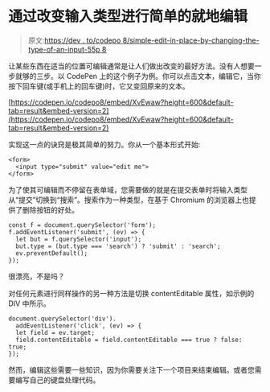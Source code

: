 # 通过改变输入类型进行简单的就地编辑

> 原文:[https://dev . to/codepo 8/simple-edit-in-place-by-changing-the-type-of-an-input-55p 8](https://dev.to/codepo8/simple-edit-in-place-by-changing-the-type-of-an-input-55p8)

让某些东西在适当的位置可编辑通常是让人们做出改变的最好方法。没有人想要一步就够的三步。以 CodePen 上的这个例子为例。你可以点击文本，编辑它，当你按下回车键(或手机上的回车键)时，它又变回原来的文本。

[https://codepen.io/codepo8/embed/XvEwaw?height=600&default-tab=result&embed-version=2](https://codepen.io/codepo8/embed/XvEwaw?height=600&default-tab=result&embed-version=2)

实现这一点的诀窍是极其简单的努力。你从一个基本形式开始:

```
<form>
  <input type="submit" value="edit me">
</form> 
```

为了使其可编辑而不停留在表单域，您需要做的就是在提交表单时将输入类型从“提交”切换到“搜索”。搜索作为一种类型，在基于 Chromium 的浏览器上也提供了删除按钮的好处。

```
const f = document.querySelector('form');
f.addEventListener('submit', (ev) => {
  let but = f.querySelector('input');
  but.type = (but.type === 'search') ? 'submit' : 'search';
  ev.preventDefault();
}); 
```

很漂亮，不是吗？

对任何元素进行同样操作的另一种方法是切换 contentEditable 属性，如示例的 DIV 中所示。

```
document.querySelector('div').
  addEventListener('click', (ev) => {
  let field = ev.target;
  field.contentEditable = field.contentEditable === true ? false: true;
}); 
```

然而，编辑这些需要一些知识，因为你需要关注下一个项目来结束编辑。或者您需要编写自己的键盘处理代码。